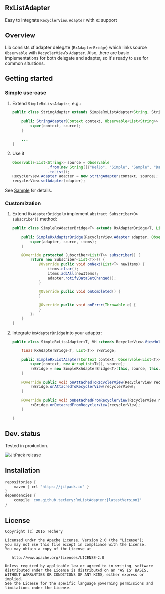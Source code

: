 ## RxListAdapter
Easy to integrate `RecyclerView.Adapter` with `Rx` support

## Overview
Lib consists of adapter delegate (`RxAdapterBridge`) which links source `Observable` with `RecyclerView`'s `Adapter`.
Also, there are basic implementations for both delegate and adapter, so it's ready to use for common situations.

## Getting started

### Simple use-case
1. Extend `SimpleRxListAdapter`, e.g.:

    ```java
    public class StringAdapter extends SimpleRxListAdapter<String, StringAdapter.StringViewHolder> {
    
        public StringAdapter(Context context, Observable<List<String>> source) {
            super(context, source);
        }
        
        ...
    }
    ```
2. Use it

    ```java
    Observable<List<String>> source = Observable
                    .from(new String[]{"Hello", "Simple", "Sample", "Data"})
                    .toList();
    RecyclerView.Adapter adapter = new StringAdapter(context, source);
    recyclerView.setAdapter(adapter);
    ```

See [Sample](sample/src/main/java/com.example.rxlistadapter) for details.

### Customization
1. Extend `RxAdapterBridge` to implement `abstract Subscriber<O> subscriber()` method:

    ```java
    public class SimpleRxAdapterBridge<T> extends RxAdapterBridge<T, List<T>> {
    
        public SimpleRxAdapterBridge(RecyclerView.Adapter adapter, Observable<List<T>> source, List<T> items) {
            super(adapter, source, items);
        }
    
        @Override protected Subscriber<List<T>> subscriber() {
            return new Subscriber<List<T>>() {
                @Override public void onNext(List<T> newItems) {
                    items.clear();
                    items.addAll(newItems);
                    adapter.notifyDataSetChanged();
                }
    
                @Override public void onCompleted() {
                }
    
                @Override public void onError(Throwable e) {
                }
            };
        }
    }
    ```
    
2. Integrate `RxAdapterBridge` into your adapter:
    
    ```java
    public class SimpleRxListAdapter<T, VH extends RecyclerView.ViewHolder> extends ListAdapter<T, VH> {
    
        final RxAdapterBridge<T, List<T>> rxBridge;
    
        public SimpleRxListAdapter(Context context, Observable<List<T>> source) {
            super(context, new ArrayList<T>(), source);
            rxBridge = new SimpleRxAdapterBridge<T>(this, source, this.items);
        }
    
        @Override public void onAttachedToRecyclerView(RecyclerView recyclerView) {
            rxBridge.onAttachedToRecyclerView(recyclerView);
        }
    
        @Override public void onDetachedFromRecyclerView(RecyclerView recyclerView) {
            rxBridge.onDetachedFromRecyclerView(recyclerView);
        }
    
    }
    ```


## Dev. status
Tested in production.

![JitPack release](https://img.shields.io/github/tag/techery/RxListAdapter.svg?label=JitPack)

## Installation
```groovy
repositories {
    maven { url "https://jitpack.io" }
}
dependencies {
    compile 'com.github.techery:RxListAdapter:{latestVersion}'
}
```

## License

    Copyright (c) 2016 Techery

    Licensed under the Apache License, Version 2.0 (the "License");
    you may not use this file except in compliance with the License.
    You may obtain a copy of the License at

       http://www.apache.org/licenses/LICENSE-2.0

    Unless required by applicable law or agreed to in writing, software
    distributed under the License is distributed on an "AS IS" BASIS,
    WITHOUT WARRANTIES OR CONDITIONS OF ANY KIND, either express or implied.
    See the License for the specific language governing permissions and
    limitations under the License.

